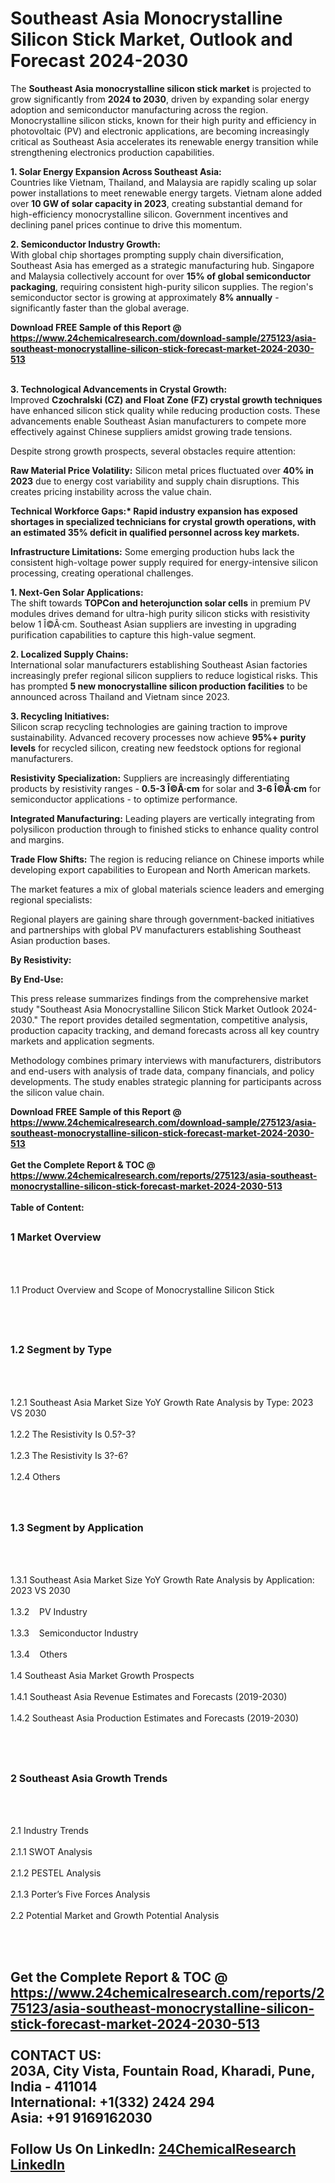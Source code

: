 <h1>Southeast Asia Monocrystalline Silicon Stick Market, Outlook and Forecast 2024-2030</h1><p>The <strong>Southeast Asia monocrystalline silicon stick market</strong> is projected to grow significantly from <strong>2024 to 2030</strong>, driven by expanding solar energy adoption and semiconductor manufacturing across the region. Monocrystalline silicon sticks, known for their high purity and efficiency in photovoltaic (PV) and electronic applications, are becoming increasingly critical as Southeast Asia accelerates its renewable energy transition while strengthening electronics production capabilities.</p><p><strong>1. Solar Energy Expansion Across Southeast Asia:</strong><br>
Countries like Vietnam, Thailand, and Malaysia are rapidly scaling up solar power installations to meet renewable energy targets. Vietnam alone added over <strong>10 GW of solar capacity in 2023</strong>, creating substantial demand for high-efficiency monocrystalline silicon. Government incentives and declining panel prices continue to drive this momentum.</p><p><strong>2. Semiconductor Industry Growth:</strong><br>
With global chip shortages prompting supply chain diversification, Southeast Asia has emerged as a strategic manufacturing hub. Singapore and Malaysia collectively account for over <strong>15% of global semiconductor packaging</strong>, requiring consistent high-purity silicon supplies. The region's semiconductor sector is growing at approximately <strong>8% annually</strong> - significantly faster than the global average.</p><div><b>Download FREE Sample of this Report @ 
            <a href="https://www.24chemicalresearch.com/download-sample/275123/asia-southeast-monocrystalline-silicon-stick-forecast-market-2024-2030-513">
            https://www.24chemicalresearch.com/download-sample/275123/asia-southeast-monocrystalline-silicon-stick-forecast-market-2024-2030-513</a></b></div><br><p><strong>3. Technological Advancements in Crystal Growth:</strong><br>
Improved <strong>Czochralski (CZ) and Float Zone (FZ) crystal growth techniques</strong> have enhanced silicon stick quality while reducing production costs. These advancements enable Southeast Asian manufacturers to compete more effectively against Chinese suppliers amidst growing trade tensions.</p><p>Despite strong growth prospects, several obstacles require attention:</p><p><strong>Raw Material Price Volatility:</strong> Silicon metal prices fluctuated over <strong>40% in 2023</strong> due to energy cost variability and supply chain disruptions. This creates pricing instability across the value chain.</p><p><strong>Technical Workforce Gaps:* Rapid industry expansion has exposed shortages in specialized technicians for crystal growth operations, with an estimated <strong>35% deficit</strong> in qualified personnel across key markets.</strong></p><p><strong>Infrastructure Limitations:</strong> Some emerging production hubs lack the consistent high-voltage power supply required for energy-intensive silicon processing, creating operational challenges.</p><p><strong>1. Next-Gen Solar Applications:</strong><br>
The shift towards <strong>TOPCon and heterojunction solar cells</strong> in premium PV modules drives demand for ultra-high purity silicon sticks with resistivity below 1 Î©Â·cm. Southeast Asian suppliers are investing in upgrading purification capabilities to capture this high-value segment.</p><p><strong>2. Localized Supply Chains:</strong><br>
International solar manufacturers establishing Southeast Asian factories increasingly prefer regional silicon suppliers to reduce logistical risks. This has prompted <strong>5 new monocrystalline silicon production facilities</strong> to be announced across Thailand and Vietnam since 2023.</p><p><strong>3. Recycling Initiatives:</strong><br>
Silicon scrap recycling technologies are gaining traction to improve sustainability. Advanced recovery processes now achieve <strong>95%+ purity levels</strong> for recycled silicon, creating new feedstock options for regional manufacturers.</p><p><strong>Resistivity Specialization:</strong> Suppliers are increasingly differentiating products by resistivity ranges - <strong>0.5-3 Î©Â·cm</strong> for solar and <strong>3-6 Î©Â·cm</strong> for semiconductor applications - to optimize performance.</p><p><strong>Integrated Manufacturing:</strong> Leading players are vertically integrating from polysilicon production through to finished sticks to enhance quality control and margins.</p><p><strong>Trade Flow Shifts:</strong> The region is reducing reliance on Chinese imports while developing export capabilities to European and North American markets.</p><p>The market features a mix of global materials science leaders and emerging regional specialists:</p><p>Regional players are gaining share through government-backed initiatives and partnerships with global PV manufacturers establishing Southeast Asian production bases.</p><p><strong>By Resistivity:</strong></p><p><strong>By End-Use:</strong></p><p>This press release summarizes findings from the comprehensive market study "Southeast Asia Monocrystalline Silicon Stick Market Outlook 2024-2030." The report provides detailed segmentation, competitive analysis, production capacity tracking, and demand forecasts across all key country markets and application segments.</p><p>Methodology combines primary interviews with manufacturers, distributors and end-users with analysis of trade data, company financials, and policy developments. The study enables strategic planning for participants across the silicon value chain.</p><div><b>Download FREE Sample of this Report @ 
            <a href="https://www.24chemicalresearch.com/download-sample/275123/asia-southeast-monocrystalline-silicon-stick-forecast-market-2024-2030-513">
            https://www.24chemicalresearch.com/download-sample/275123/asia-southeast-monocrystalline-silicon-stick-forecast-market-2024-2030-513</a></b></div><br><div><b>Get the Complete Report & TOC @ 
            <a href="https://www.24chemicalresearch.com/reports/275123/asia-southeast-monocrystalline-silicon-stick-forecast-market-2024-2030-513">
            https://www.24chemicalresearch.com/reports/275123/asia-southeast-monocrystalline-silicon-stick-forecast-market-2024-2030-513</a></b></div><br>
            <b>Table of Content:</b><p><h2><span style="font-size:16px"><strong>1 Market Overview&nbsp;&nbsp; &nbsp;</strong></span></h2><br />
<br />
<p>1.1 Product Overview and Scope of Monocrystalline Silicon Stick&nbsp;</p><br />
<br />
<h2><strong><span style="font-size:16px">1.2 Segment by Type&nbsp;&nbsp; &nbsp;</span></strong></h2><br />
<br />
<p>1.2.1 Southeast Asia Market Size YoY Growth Rate Analysis by Type: 2023 VS 2030&nbsp;&nbsp; &nbsp;<br /><br />
1.2.2 The Resistivity Is 0.5?-3?&nbsp;&nbsp; &nbsp;<br /><br />
1.2.3 The Resistivity Is 3?-6?<br /><br />
1.2.4 Others<br /><br />
<br />
<h2><span style="font-size:16px"><strong>1.3 Segment by Application&nbsp;&nbsp;</strong></span></h2><br />
<br />
<p>1.3.1 Southeast Asia Market Size YoY Growth Rate Analysis by Application: 2023 VS 2030&nbsp;&nbsp; &nbsp;<br /><br />
1.3.2&nbsp;&nbsp; &nbsp;PV Industry<br /><br />
1.3.3&nbsp;&nbsp; &nbsp;Semiconductor Industry<br /><br />
1.3.4&nbsp;&nbsp; &nbsp;Others<br /><br />
1.4 Southeast Asia Market Growth Prospects&nbsp;&nbsp; &nbsp;<br /><br />
1.4.1 Southeast Asia Revenue Estimates and Forecasts (2019-2030)&nbsp;&nbsp; &nbsp;<br /><br />
1.4.2 Southeast Asia Production Estimates and Forecasts (2019-2030)&nbsp;&nbsp;</p><br />
<br />
<h2><span style="font-size:16px"><strong>2 Southeast Asia Growth Trends&nbsp;&nbsp; &nbsp;</strong></span></h2><br />
<br />
<p>2.1 Industry Trends&nbsp;&nbsp; &nbsp;<br /><br />
2.1.1 SWOT Analysis&nbsp;&nbsp; &nbsp;<br /><br />
2.1.2 PESTEL Analysis&nbsp;&nbsp; &nbsp;<br /><br />
2.1.3 Porter&rsquo;s Five Forces Analysis&nbsp;&nbsp; &nbsp;<br /><br />
2.2 Potential Market and Growth Potential Analysis&nbsp;&nbsp; &nbsp;</p><br />
<br />
<h2><span </p><div><b>Get the Complete Report & TOC @ 
            <a href="https://www.24chemicalresearch.com/reports/275123/asia-southeast-monocrystalline-silicon-stick-forecast-market-2024-2030-513">
            https://www.24chemicalresearch.com/reports/275123/asia-southeast-monocrystalline-silicon-stick-forecast-market-2024-2030-513</a></b></div><br><b>CONTACT US:</b><br>
            203A, City Vista, Fountain Road, Kharadi, Pune, India - 411014<br>
            International: +1(332) 2424 294<br>
            Asia: +91 9169162030 <br><br>
            Follow Us On LinkedIn: <a href="https://www.linkedin.com/company/24chemicalresearch/">24ChemicalResearch LinkedIn</a>